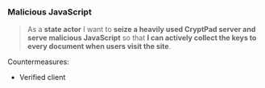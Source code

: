 ### Malicious JavaScript

> As a **state actor** I want to **seize a heavily used CryptPad server and
> serve malicious JavaScript** so that **I can actively collect the keys to
> every document when users visit the site**.

Countermeasures:

* Verified client

